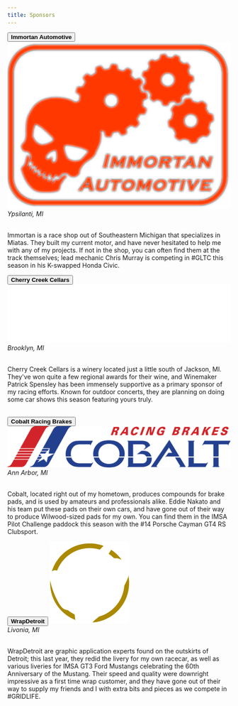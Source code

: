 ```yaml
---
title: Sponsors
---
```


<!-- TODO: Refactor so that blocks are generated instead of manually coded?-->
<div class="container text-center sponsorcontainer">
    <div class="row">
        <!--IMMORTAN-->
        <div class="col">
            <div class="accordion" id="accordionOne">
                <div class="accordion-item">
                    <div class="sponsor">
                        <div class="accordion-header" id="headingOne">
                            <button class="accordion-button collapsed" type="button" data-bs-toggle="collapse" data-bs-target="#collapseOne" aria-expanded="true" aria-controls="collapseOne">
                                <b>Immortan Automotive</b>
                            </button>
                            <a href="https://www.facebook.com/ImmortanAutomotive/"><img class="logo" src="/assets/images/Sponsors/immortan.png"/></a>
                            <br/>
                            <i>Ypsilanti, MI</i>
                        </div>
                        <div id="collapseOne" class="accordion-collapse collapse show" aria-labelledby="headingOne" data-bs-parent="#accordionExampleOne">
                            <div class="accordion-body">
                                <br/>
                                <p>Immortan is a race shop out of Southeastern Michigan that specializes in Miatas. They built my current motor, and have never hesitated to help me with any of my projects. If not in the shop, you can often find them at the track themselves; lead mechanic Chris Murray is competing in #GLTC this season in his K-swapped Honda Civic.</P>
                            </div>
                        </div>
                    </div>
                </div>
            </div>
        </div>
        <!--CHERRY CREEK-->
        <div class="col">
            <div class="accordion" id="accordionTwo">
                <div class="accordion-item">
                    <div class="sponsor">
                        <div class="accordion-header" id="headingTwo">
                            <button class="accordion-button collapsed" type="button" data-bs-toggle="collapse" data-bs-target="#collapseTwo" aria-expanded="true" aria-controls="collapseTwo">
                                <b>Cherry Creek Cellars</b>
                            </button>
                            <a href="https://cherrycreekwine.com/"><img class="logo" src="/assets/images/Sponsors/cherrycreek.png"/></a>
                            <br/>
                            <i>Brooklyn, MI</i>
                        </div>
                        <div id="collapseTwo" class="accordion-collapse collapse show" aria-labelledby="headingTwo" data-bs-parent="#accordionExampleTwo">
                            <div class="accordion-body">
                                <br/>
                                <p>Cherry Creek Cellars is a winery located just a little south of Jackson, MI. They've won quite a few regional awards for their wine, and Winemaker Patrick Spensley has been immensely supportive as a primary sponsor of my racing efforts. Known for outdoor concerts, they are planning on doing some car shows this season featuring yours truly.</p>
                            </div>
                        </div>
                    </div>
                </div>
            </div>
        </div>
    </div>
    <br/>
    <div class="row">
        <!--COBALT-->
        <div class="col">
            <div class="accordion" id="accordionThree">
                <div class="accordion-item">
                    <div class="sponsor">
                        <div class="accordion-header" id="headingThree">
                            <button class="accordion-button collapsed" type="button" data-bs-toggle="collapse" data-bs-target="#collapseThree" aria-expanded="true" aria-controls="collapseThree">
                                <b>Cobalt Racing Brakes</b>
                            </button>
                            <a href="https://cobaltbrakes.com/"><img class="logo" src="/assets/images/Sponsors/cobalt.png"/></a>
                            <br/>
                            <i>Ann Arbor, MI</i>
                        </div>
                        <div id="collapseThree" class="accordion-collapse collapse show" aria-labelledby="headingThree" data-bs-parent="#accordionExampleThree">
                            <div class="accordion-body">
                                <br/>
                                <p>Cobalt, located right out of my hometown, produces compounds for brake pads, and is used by amateurs and professionals alike. Eddie Nakato and his team put these pads on their own cars, and have gone out of their way to produce Wilwood-sized pads for my own. You can find them in the IMSA Pilot Challenge paddock this season with the #14 Porsche Cayman GT4 RS Clubsport.</p>
                            </div>
                        </div>
                    </div>
                </div>
            </div>
        </div>
        <!--WRAPDETROIT-->
        <div class="col">
            <div class="accordion" id="accordionFive">
                <div class="accordion-item">
                    <div class="sponsor">
                        <div class="accordion-header" id="headingFive">
                            <button class="accordion-button collapsed" type="button" data-bs-toggle="collapse" data-bs-target="#collapseFive" aria-expanded="true" aria-controls="collapseFive">
                                <b>WrapDetroit</b>
                            </button>
                            <a href="https://wrapdetroit.com/"><img class="logo" src="/assets/images/Sponsors/WD.png"/></a>
                            <br/>
                            <i>Livonia, MI</i>
                        </div>
                        <div id="collapseFive" class="accordion-collapse collapse show" aria-labelledby="headingFive" data-bs-parent="#accordionExampleFive">
                            <div class="accordion-body">
                                <br/>
                                <p>WrapDetroit are graphic application experts found on the outskirts of Detroit; this last year, they redid the livery for my own racecar, as well as various liveries for IMSA GT3 Ford Mustangs celebrating the 60th Anniversary of the Mustang. Their speed and quality were downright impressive as a first time wrap customer, and they have gone out of their way to supply my friends and I with extra bits and pieces as we compete in #GRIDLIFE.</p>
                            </div>
                        </div>
                    </div>
                </div>
            </div>
        </div>
    </div>
    <br/>
    <br/>
    <div class="row">
        <div class="col">
            <div class="sponsor">
                <!--TBD -- Brewery Becker? Re-order? -->
            </div>
        </div>
        <!--SUPERLAP-->
        <!-- <div class="col">
            <div class="accordion" id="accordionFour">
                <div class="accordion-item">
                    <div class="sponsor">
                        <div class="accordion-header" id="headingFour">
                            <button class="accordion-button collapsed" type="button" data-bs-toggle="collapse" data-bs-target="#collapseFour" aria-expanded="true" aria-controls="collapseFour">
                                <b>Superlap</b>
                            </button>
                            <a href="https://superlap.world/"><img class="logo" src="/assets/images/Sponsors/superlap.png"/></a>
                            <br/>
                            <i>Berkley, MI</i>
                        </div>
                        <div id="collapseFour" class="accordion-collapse collapse show" aria-labelledby="headingFour" data-bs-parent="#accordionExampleFour">
                            <div class="accordion-body">
                                <br/>
                                <p>Superlap is a sim studio located just on the outskirts of Detroit, that prides itself on its eight full-motion sim rigs. Dan Cycholl, founder/owner, is extremely involved in the local racing community, and often can be found supporting the local track (Waterford Hills Road Racing) and the Detroit Region SCCA in his own NC Mazda MX-5.</p>
                            </div>
                        </div>
                    </div>
                </div>
            </div>
        </div> -->
  </div>
</div>